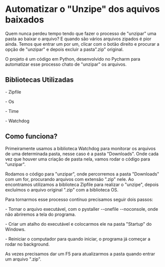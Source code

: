 <h1> Automatizar o "Unzipe" dos aquivos baixados </h1>
<p>Quem nunca perdeu tempo tendo que fazer o processo de "unzipar" uma pasta ao baixar o arquivo? E quando são vários arquivos zipados é pior ainda. Temos que entrar um por um, clicar com o botão direito e procurar a opção de "unzipar" e depois excluir a pasta".zip" original.</p> 
<p>O projeto é um código em Python, desenvolvido no Pycharm para automatizar esse processo chato de "unzipar" os arquivos.</p>

<h2> Bibliotecas Utilizadas </h2>
<p>- Zipfile</p>
<p>- Os</p>
<p>- Time</p>
<p>- Watchdog</p>

<h2> Como funciona? </h2>
<p>Primeiramente usamos a biblioteca Watchdog para monitorar os arquivos de uma determinada pasta, nesse caso é a pasta "Downloads". Onde cada vez que houver uma criação de pasta nela, vamos rodar o código para "unzipar".</p>
<p>Rodamos o código para "unzipar", onde percorremos a pasta "Downloads" com um for, procurando arquivos com extensão ".zip" nele. Ao encontramos utilizamos a biblioteca Zipfile para realizar o "unzipe", depois excluímos o arquivo original ".zip" com a biblioteca OS.</p>
<p>Para tornarmos esse processo contínuo precisamos seguir dois passos:</p>
<p>- Tornar o arquivo executável, com o pystaller --onefile --noconsole, onde não abriremos a tela do programa.</p>
<p>- Criar um atalho do executável e colocarmos ele na pasta "Startup" do Windows.</p>
<p>- Reiniciar o computador para quando iniciar, o programa já começar a rodar no background.</p>

<p>As vezes precisamos dar um F5 para atualizarmos a pasta quando entrar um arquivo ".zip".</p>

